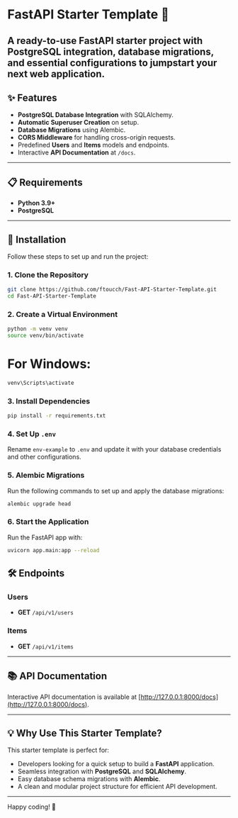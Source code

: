 # FastAPI Starter Template 🚀  

A ready-to-use **FastAPI starter project** with PostgreSQL integration, database migrations, and essential configurations to jumpstart your next web application.  
---

## ✨ Features  
- **PostgreSQL Database Integration** with SQLAlchemy.  
- **Automatic Superuser Creation** on setup.  
- **Database Migrations** using Alembic.  
- **CORS Middleware** for handling cross-origin requests.  
- Predefined **Users** and **Items** models and endpoints.  
- Interactive **API Documentation** at `/docs`.  

---

## 📋 Requirements  
- **Python 3.9+**  
- **PostgreSQL**  

---

## 🚀 Installation  

Follow these steps to set up and run the project:  

### 1. Clone the Repository  
```bash
git clone https://github.com/ftoucch/Fast-API-Starter-Template.git
cd Fast-API-Starter-Template
```

### 2. Create a Virtual Environment  
```bash
python -m venv venv  
source venv/bin/activate 
```
# For Windows: 
```bash
venv\Scripts\activate
```

### 3. Install Dependencies  
```bash
pip install -r requirements.txt
```

### 4. Set Up `.env`  
Rename `env-example` to `.env` and update it with your database credentials and other configurations.  

### 5. Alembic Migrations  
Run the following commands to set up and apply the database migrations: 

```bash
alembic upgrade head  
```

### 6. Start the Application  
Run the FastAPI app with:  
```bash
uvicorn app.main:app --reload
```


## 🛠 Endpoints  

### Users  
- **GET** `/api/v1/users`  

### Items  
- **GET** `/api/v1/items`  

---

## 📚 API Documentation  
Interactive API documentation is available at [http://127.0.0.1:8000/docs](http://127.0.0.1:8000/docs).  

---

## 💡 Why Use This Starter Template?  
This starter template is perfect for:  
- Developers looking for a quick setup to build a **FastAPI** application.  
- Seamless integration with **PostgreSQL** and **SQLAlchemy**.  
- Easy database schema migrations with **Alembic**.  
- A clean and modular project structure for efficient API development.  

---

Happy coding! 🎉  
